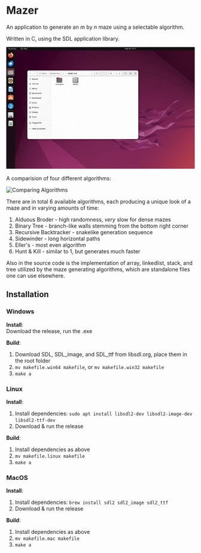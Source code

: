 # Mazer

An application to generate an _m_ by _n_ maze using a selectable algorithm.  

Written in C, using the SDL application library.

![Running Application](/imgs/run.gif)

A comparision of four different algorithms:  

![Comparing Algorithms](/imgs/four.gif)

There are in total 6 available algorithms, each producing a unique look of a maze and in varying amounts of time:  

1) Alduous Broder - high randomness, _very_ slow for dense mazes
2) Binary Tree - branch-like walls stemming from the bottom right corner
3) Recursive Backtracker - snakelike generation sequence
4) Sidewinder - long horizontal paths
5) Eller's - most even algorithm
6) Hunt & Kill - similar to 1, but generates much faster  

Also in the source code is the implementation of array, linkedlist, stack, and tree utilized by the maze generating algorithms, which are standalone files one can use elsewhere.

## Installation

### Windows

__Install__:  
Download the release, run the .exe  

__Build__:  

1. Download SDL, SDL_image, and SDL_ttf from libsdl.org, place them in the root folder
2. `mv makefile.win64 makefile`, or `mv makefile.win32 makefile`
3. `make a`

### Linux

__Install__:

1. Install dependencies: ```sudo apt install libsdl2-dev libsdl2-image-dev libsdl2-ttf-dev```
2. Download & run the release

__Build__:

1. Install dependencies as above
2. `mv makefile.linux makefile`
3. `make a`

### MacOS

__Install__:  

1. Install dependencies: ```brew install sdl2 sdl2_image sdl2_ttf```
2. Download & run the release

__Build__:  

1. Install dependencies as above
2. `mv makefile.mac makefile`
3. `make a`
